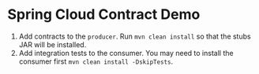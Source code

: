 # Spring Cloud Contract Demo

1. Add contracts to the `producer`. Run `mvn clean install` so that the stubs JAR will be installed.
1. Add integration tests to the consumer. You may need to install the consumer first `mvn clean install -DskipTests`.
